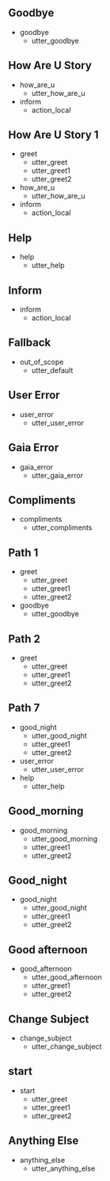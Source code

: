 ## Goodbye
* goodbye
    - utter_goodbye

## How Are U Story
* how_are_u
    - utter_how_are_u
* inform
    - action_local

## How Are U Story 1
* greet
    - utter_greet
    - utter_greet1
    - utter_greet2
* how_are_u
    - utter_how_are_u
* inform
    - action_local

## Help
* help
    - utter_help  

## Inform
* inform
    - action_local

## Fallback
* out_of_scope
    - utter_default

## User Error
* user_error
    - utter_user_error

## Gaia Error
* gaia_error
    - utter_gaia_error

## Compliments
* compliments
    - utter_compliments

## Path 1
* greet
    - utter_greet
    - utter_greet1
    - utter_greet2
* goodbye
    - utter_goodbye

## Path 2
* greet
    - utter_greet
    - utter_greet1
    - utter_greet2

## Path 7
* good_night
    - utter_good_night
    - utter_greet1
    - utter_greet2
* user_error
    - utter_user_error
* help
    - utter_help

## Good_morning
* good_morning
    - utter_good_morning
    - utter_greet1
    - utter_greet2

## Good_night
* good_night
    - utter_good_night
    - utter_greet1
    - utter_greet2

## Good afternoon
* good_afternoon
    - utter_good_afternoon
    - utter_greet1
    - utter_greet2

## Change Subject
* change_subject
    - utter_change_subject

## start
* start
    - utter_greet
    - utter_greet1
    - utter_greet2

## Anything Else
* anything_else
    - utter_anything_else